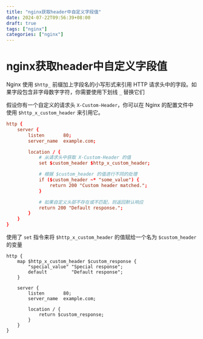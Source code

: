 ```yaml
---
title: "nginx获取header中自定义字段值"
date: 2024-07-22T09:56:39+08:00
draft: true
tags: ["nginx"]
categories: ["nginx"]
---
```




# nginx获取header中自定义字段值



Nginx 使用 `$http_` 前缀加上字段名的小写形式来引用 HTTP 请求头中的字段。如果字段包含非字母数字字符，你需要使用下划线 `_` 替换它们



假设你有一个自定义的请求头 `X-Custom-Header`，你可以在 Nginx 的配置文件中使用 `$http_x_custom_header` 来引用它。



```conf
http {
    server {
        listen       80;
        server_name  example.com;

        location / {
            # 从请求头中获取 X-Custom-Header 的值
            set $custom_header $http_x_custom_header;

            # 根据 $custom_header 的值进行不同的处理
            if ($custom_header ~* "some_value") {
                return 200 "Custom header matched.";
            }

            # 如果自定义头部不存在或不匹配，则返回默认响应
            return 200 "Default response.";
        }
    }
}
```



使用了 `set` 指令来将 `$http_x_custom_header` 的值赋给一个名为 `$custom_header` 的变量



```nginx
http {
    map $http_x_custom_header $custom_response {
        "special_value" "Special response";
        default         "Default response";
    }

    server {
        listen       80;
        server_name  example.com;

        location / {
            return $custom_response;
        }
    }
}
```

